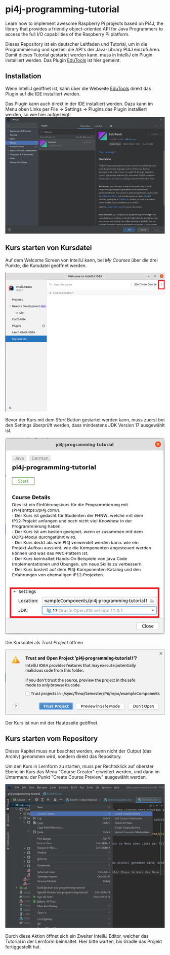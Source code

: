 # pi4j-programming-tutorial
Learn how to implement awesome Raspberry Pi projects based on Pi4J, the library that provides a friendly object-oriented API for Java Programmers to access the full I/O capabilities of the Raspberry Pi platform.

Dieses Repository ist ein deutscher Leitfaden und Tutorial, um in die Programmierung und speziell die API's der Java-Library PI4J einzuführen. Damit dieses Tutorial gestartet werden kann, muss in IntelliJ ein Plugin installiert werden. Das Plugin [EduTools](https://plugins.jetbrains.com/plugin/10081-edutools) ist hier gemeint. 

## Installation
Wenn IntelliJ geöffnet ist, kann über die Webseite [EduTools](https://plugins.jetbrains.com/plugin/10081-edutools) direkt das Plugin auf die IDE installiert werden.

Das Plugin kann auch direkt in der IDE installiert werden. Dazu kann im Menu oben Links per File -> Settings -> Plugins das Plugin installiert werden, so wie hier aufgezeigt:
![EduTools Plugin](/Edutools-Plugin.png)

## Kurs starten von Kursdatei
Auf dem Welcome Screen von IntelliJ kann, bei *My Courses* über die drei Punkte, die Kursdatei geöffnet werden.

![Welcome to IntelliJ IDEA](/WelcomeToIntellijIDEA.png)

Bevor der Kurs mit dem *Start* Button gestartet werden kann, muss zuerst bei den Settings überprüft werden, dass mindestens JDK Version 17 ausgewählt ist.

![Start Course](/StartCourse.png)

Die Kursdatei als *Trust Project* öffnen

![Trust Project](/TrustProject.png)

Der Kurs ist nun mit der Hautpseite geöffnet.

## Kurs starten vom Repository
Dieses Kapitel muss nur beachtet werden, wenn nicht der Output (das Archiv) genommen wird, sondern direkt das Repository.

Um den Kurs in Lernform zu starten, muss per Rechtsklick auf oberster Ebene im Kurs das Menu "Course Creator" erweitert werden, und dann im Untermenu der Punkt "Create Course Preview" ausgewählt werden.

![EduTools Kursstart](/EduTools-Kursstart.png)

Durch diese Aktion öffnet sich ein Zweiter IntelliJ Editor, welcher das Tutorial in der Lernform beinhaltet. Hier bitte warten, bis Gradle das Projekt fertiggestellt hat.
